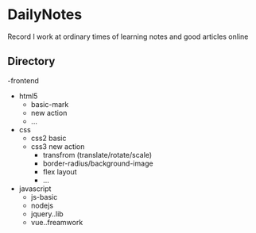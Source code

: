 # DailyNotes
Record I work at ordinary times of learning notes and good articles online

##  Directory
-frontend
  - html5
    - basic-mark
    - new action
    - ...
  - css
    - css2 basic
    - css3 new action
      - transfrom (translate/rotate/scale)
      - border-radius/background-image
      - flex layout
      - ...
  - javascript
    - js-basic
    - nodejs
    - jquery..lib
    - vue..freamwork
